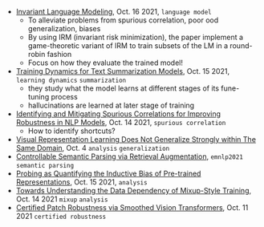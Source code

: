 
- [Invariant Language Modeling](https://arxiv.org/pdf/2110.08413.pdf), Oct. 16 2021, `language model`
  - To alleviate problems from spurious correlation, poor ood generalization, biases
  - By using IRM (invariant risk minimization), the paper implement a game-theoretic variant of IRM to train subsets of the LM in a round-robin fashion
  - Focus on how they evaluate the trained model!
- [Training Dynamics for Text Summarization Models](https://arxiv.org/pdf/2110.08370.pdf), Oct. 15 2021, `learning dynamics` `summarization`
  - they study what the model learns at different stages of its fune-tuning process
  - hallucinations are learned at later stage of training
- [Identifying and Mitigating Spurious Correlations for Improving Robustness in NLP Models](https://arxiv.org/pdf/2110.07736.pdf), Oct. 14 2021, `spurious correlation`
  - How to identify shortcuts?
- [Visual Representation Learning Does Not Generalize Strongly within The Same Domain](https://arxiv.org/pdf/2107.08221.pdf), Oct. 4 `analysis` `generalization`
- [Controllable Semantic Parsing via Retrieval Augmentation](https://arxiv.org/pdf/2110.08458.pdf), `emnlp2021` `semantic parsing`
- [Probing as Quantifying the Inductive Bias of Pre-trained Representations](https://arxiv.org/pdf/2110.08388.pdf), Oct. 15 2021, `analysis`
- [Towards Understanding the Data Dependency of Mixup-Style Training](https://arxiv.org/pdf/2110.07647.pdf), Oct. 14 2021 `mixup` `analysis`
- [Certified Patch Robustness via Smoothed Vision Transformers](https://arxiv.org/pdf/2110.07719.pdf), Oct. 11 2021 `certified robustness`
